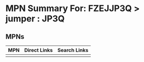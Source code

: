 



# MPN Summary For: FZEJJP3Q > jumper : JP3Q

## MPNs
  

|MPN|Direct Links|Search Links|
| :--- | :--- | :--- |
||||
